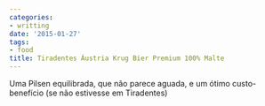 ```yaml
---
categories:
- writting
date: '2015-01-27'
tags:
- food
title: Tiradentes Áustria Krug Bier Premium 100% Malte
---
```


Uma Pilsen equilibrada, que não parece aguada, e um ótimo custo-benefício (se não estivesse em Tiradentes)